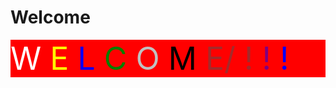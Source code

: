 <html>
  <head>
    <style>
      div{
        font-size:50px;
        background-color:red;
        }
      p0{ 
        color:white;
        }
      p1
      {color:yellow;
       }
      p2{
        color:blue;
        }
      p3{
        color:green;
        }
      p4{
        color:silver;
        }
      p5{
        color:black;
        }
      p6{
        color:brown;
        }
      p7{
        color:marron;
        }
      p8{
        color:purple;
        }
      p9{
        color:blue;
        }
    </style>
  </head>
  
<h1>Welcome</h1>
<div>
<p0>W</p0>
<p1>E</p1>
<p2>L</p2>
<p3>C</p3>
<p4>O</p4>
<p5>M</p5>
<p6>E/<p6>
<p7>!</p7>
<p8>!</p8>
<p9>!</p9>
</div>
</html>
